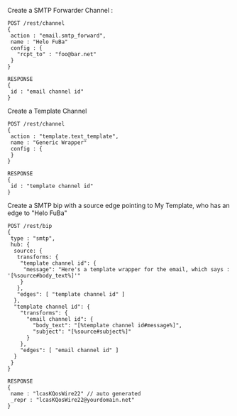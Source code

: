Create a SMTP Forwarder Channel :
```
POST /rest/channel
{
 action : "email.smtp_forward",
 name : "Helo FuBa"
 config : {
   "rcpt_to" : "foo@bar.net"
 }
}

RESPONSE
{
 id : "email channel id"
}
```

Create a Template Channel
```
POST /rest/channel
{
 action : "template.text_template",
 name : "Generic Wrapper"
 config : {
 }
}

RESPONSE
{
 id : "template channel id"
}
```

Create a SMTP  bip with a source edge pointing to My Template, who has an edge to "Helo FuBa"
```
POST /rest/bip
{
 type : "smtp",
 hub: {
  source: {
   transforms: {
    "template channel id": {
     "message": "Here's a template wrapper for the email, which says : '[%source#body_text%]'"
    }
   },
   "edges": [ "template channel id" ]
  },
  "template channel id": {
    "transforms": {
      "email channel id": {
        "body_text": "[%template channel id#message%]",
        "subject": "[%source#subject%]"
      }
    },
    "edges": [ "email channel id" ]
  }
 }
}

RESPONSE
{
 name : "lcasKQosWire22" // auto generated
 _repr : "lcasKQosWire22@yourdomain.net"
}
```